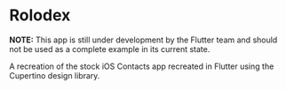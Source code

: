 # Rolodex

**NOTE:** This app is still under development by the Flutter team and should not be used as a complete example in its current state.

A recreation of the stock iOS Contacts app recreated in Flutter using the Cupertino design library.


